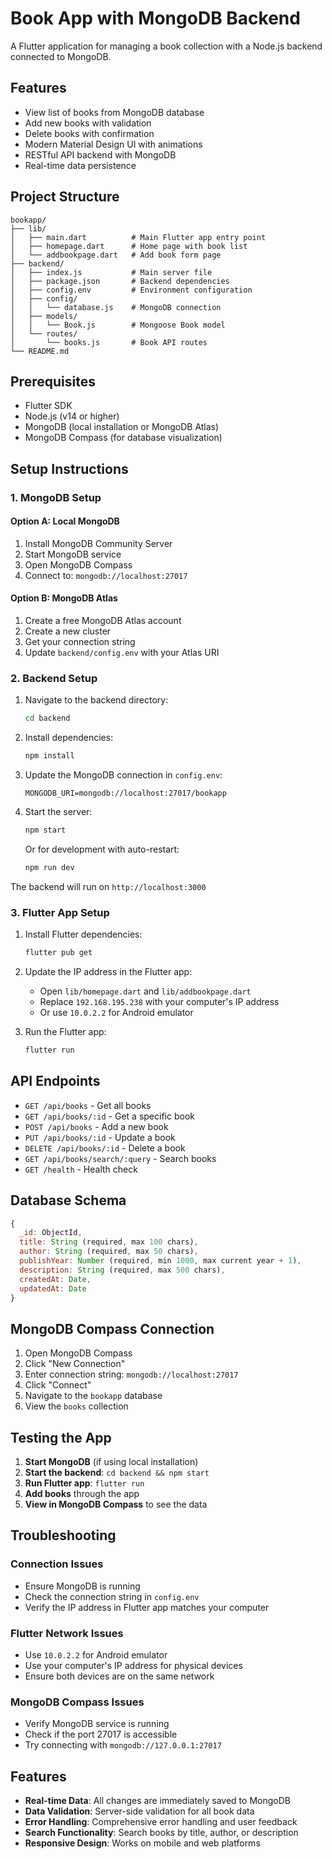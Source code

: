 # Book App with MongoDB Backend

A Flutter application for managing a book collection with a Node.js backend connected to MongoDB.

## Features

- View list of books from MongoDB database
- Add new books with validation
- Delete books with confirmation
- Modern Material Design UI with animations
- RESTful API backend with MongoDB
- Real-time data persistence

## Project Structure

```
bookapp/
├── lib/
│   ├── main.dart          # Main Flutter app entry point
│   ├── homepage.dart      # Home page with book list
│   └── addbookpage.dart   # Add book form page
├── backend/
│   ├── index.js           # Main server file
│   ├── package.json       # Backend dependencies
│   ├── config.env         # Environment configuration
│   ├── config/
│   │   └── database.js    # MongoDB connection
│   ├── models/
│   │   └── Book.js        # Mongoose Book model
│   └── routes/
│       └── books.js       # Book API routes
└── README.md
```

## Prerequisites

- Flutter SDK
- Node.js (v14 or higher)
- MongoDB (local installation or MongoDB Atlas)
- MongoDB Compass (for database visualization)

## Setup Instructions

### 1. MongoDB Setup

#### Option A: Local MongoDB
1. Install MongoDB Community Server
2. Start MongoDB service
3. Open MongoDB Compass
4. Connect to: `mongodb://localhost:27017`

#### Option B: MongoDB Atlas
1. Create a free MongoDB Atlas account
2. Create a new cluster
3. Get your connection string
4. Update `backend/config.env` with your Atlas URI

### 2. Backend Setup

1. Navigate to the backend directory:
   ```bash
   cd backend
   ```

2. Install dependencies:
   ```bash
   npm install
   ```

3. Update the MongoDB connection in `config.env`:
   ```
   MONGODB_URI=mongodb://localhost:27017/bookapp
   ```

4. Start the server:
   ```bash
   npm start
   ```
   
   Or for development with auto-restart:
   ```bash
   npm run dev
   ```

The backend will run on `http://localhost:3000`

### 3. Flutter App Setup

1. Install Flutter dependencies:
   ```bash
   flutter pub get
   ```

2. Update the IP address in the Flutter app:
   - Open `lib/homepage.dart` and `lib/addbookpage.dart`
   - Replace `192.168.195.238` with your computer's IP address
   - Or use `10.0.2.2` for Android emulator

3. Run the Flutter app:
   ```bash
   flutter run
   ```

## API Endpoints

- `GET /api/books` - Get all books
- `GET /api/books/:id` - Get a specific book
- `POST /api/books` - Add a new book
- `PUT /api/books/:id` - Update a book
- `DELETE /api/books/:id` - Delete a book
- `GET /api/books/search/:query` - Search books
- `GET /health` - Health check

## Database Schema

```javascript
{
  _id: ObjectId,
  title: String (required, max 100 chars),
  author: String (required, max 50 chars),
  publishYear: Number (required, min 1000, max current year + 1),
  description: String (required, max 500 chars),
  createdAt: Date,
  updatedAt: Date
}
```

## MongoDB Compass Connection

1. Open MongoDB Compass
2. Click "New Connection"
3. Enter connection string: `mongodb://localhost:27017`
4. Click "Connect"
5. Navigate to the `bookapp` database
6. View the `books` collection

## Testing the App

1. **Start MongoDB** (if using local installation)
2. **Start the backend**: `cd backend && npm start`
3. **Run Flutter app**: `flutter run`
4. **Add books** through the app
5. **View in MongoDB Compass** to see the data

## Troubleshooting

### Connection Issues
- Ensure MongoDB is running
- Check the connection string in `config.env`
- Verify the IP address in Flutter app matches your computer

### Flutter Network Issues
- Use `10.0.2.2` for Android emulator
- Use your computer's IP address for physical devices
- Ensure both devices are on the same network

### MongoDB Compass Issues
- Verify MongoDB service is running
- Check if the port 27017 is accessible
- Try connecting with `mongodb://127.0.0.1:27017`

## Features

- **Real-time Data**: All changes are immediately saved to MongoDB
- **Data Validation**: Server-side validation for all book data
- **Error Handling**: Comprehensive error handling and user feedback
- **Search Functionality**: Search books by title, author, or description
- **Responsive Design**: Works on mobile and web platforms

